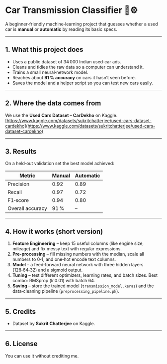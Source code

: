 # Car Transmission Classifier 🚗⚙️

A beginner‑friendly machine‑learning project that guesses whether a used car is **manual** or **automatic** by reading its basic specs.

---

## 1. What this project does

* Uses a public dataset of 34 000 Indian used‑car ads.
* Cleans and tidies the raw data so a computer can understand it.
* Trains a small neural‑network model.
* Reaches about **91 % accuracy** on cars it hasn’t seen before.
* Saves the model and a helper script so you can test new cars easily.

---

## 2. Where the data comes from

We use the **Used Cars Dataset – CarDekho** on Kaggle.
[https://www.kaggle.com/datasets/sukritchatterjee/used-cars-dataset-cardekho](https://www.kaggle.com/datasets/sukritchatterjee/used-cars-dataset-cardekho)


---

## 3. Results

On a held‑out validation set the best model achieved:

| Metric               | Manual   | Automatic |
| -------------------- | -------- | --------- |
| Precision            | 0.92     | 0.89      |
| Recall               | 0.97     | 0.72      |
| F1‑score             | 0.94     | 0.80      |
| Overall accuracy |   91 %   |   –       |

---

## 4. How it works (short version)

1. **Feature Engineering** – keep 15 useful columns (like engine size, mileage) and fix messy text with regular expressions.
2. **Pre‑processing** – fill missing numbers with the median, scale all numbers to 0‑1, and one‑hot encode text columns.
3. **Model** – a feed‑forward neural network with three hidden layers (128‑64‑32) and a sigmoid output.
4. **Tuning** – test different optimizers, learning rates, and batch sizes. Best combo: RMSprop (lr 0.01) with batch 64.
5. **Saving** – store the trained model (`transmission_model.keras`) and the data‑cleaning pipeline (`preprocessing_pipeline.pk`).

---

## 5. Credits

* Dataset by **Sukrit Chatterjee** on Kaggle.

---

## 6. License

You can use it without crediting me.

